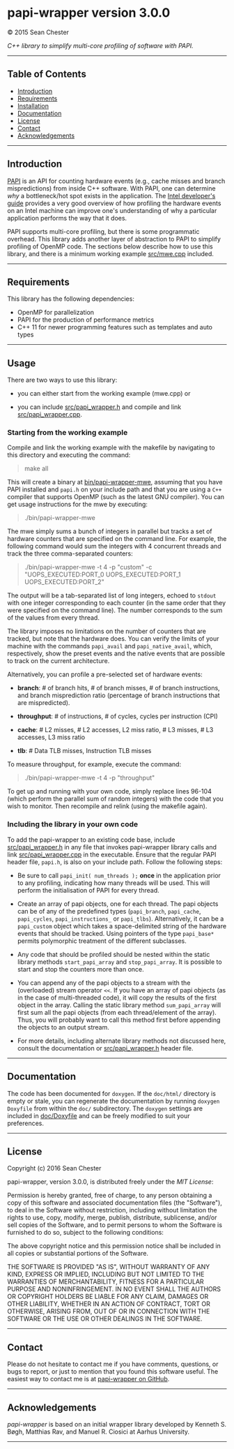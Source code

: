 
# papi-wrapper version 3.0.0

© 2015 Sean Chester

_C++ library to simplify multi-core profiling of software with PAPI._

------------------------------------


## Table of Contents 

  * [Introduction](#introduction)
  * [Requirements](#requirements)
  * [Installation](#installation)
  * [Documentation](#documentation)
  * [License](#license)
  * [Contact](#contact)
  * [Acknowledgements](#acknowledgements)
  

------------------------------------
## Introduction

[PAPI](http://icl.cs.utk.edu/papi/) is an API for counting hardware 
events (e.g., cache misses and branch mispredictions) from inside C++ 
software. With PAPI, one can determine _why_ a bottleneck/hot spot 
exists in the application. 
The [Intel developer's guide](http://www.intel.com/content/www/us/en/architecture-and-technology/64-ia-32-architectures-optimization-manual.html) 
provides a very good overview of how profiling the hardware events 
on an Intel machine can improve one's understanding of why a particular 
application performs the way that it does.

PAPI supports multi-core profiling, but there is some programmatic 
overhead. This library adds another layer of abstraction to PAPI 
to simplify profiling of OpenMP code. The sections below describe 
how to use this library, and there is a minimum working example 
[src/mwe.cpp](src/mwe.cpp) included. 

------------------------------------
## Requirements

This library has the following dependencies:

 * OpenMP for parallelization
 * PAPI for the production of performance metrics
 * C++ 11 for newer programming features such as templates and auto types


------------------------------------
## Usage

There are two ways to use this library:
 
 * you can either start from the working example (mwe.cpp) or 

 * you can include [src/papi_wrapper.h](src/papi_wrapper.h) and 
 compile and link [src/papi_wrapper.cpp](src/papi_wrapper.cpp). 


### Starting from the working example

Compile and link the working example with the makefile by navigating 
to this directory and executing the command:

> make all

This will create a binary at [bin/papi-wrapper-mwe](bin/papi-wrapper-mwe), 
assuming that you have PAPI installed and `papi.h` on your include path and 
that you are using a `C++` compiler that supports OpenMP (such as the latest 
GNU compiler). You can get usage instructions for the mwe by executing: 

> ./bin/papi-wrapper-mwe

The mwe simply sums a bunch of integers in parallel but tracks a set 
of hardware counters that are specified on the command line. For example, 
the following command would sum the integers with 4 concurrent threads and 
track the three comma-separated counters:

> ./bin/papi-wrapper-mwe -t 4 -p "custom" 
> -c "UOPS_EXECUTED:PORT_0 UOPS_EXECUTED:PORT_1 UOPS_EXECUTED:PORT_2"

The output will be a tab-separated list of long integers, echoed to 
`stdout` with one integer corresponding to each counter (in the same 
order that they were specified on the command line). The number 
corresponds to the sum of the values from every thread.

The library imposes no limitations on the number of counters that are 
tracked, but note that the hardware does. You can verify the limits of 
your machine with the commands `papi_avail` and `papi_native_avail`, which, 
respectively, show the preset events and the native events that are 
possible to track on the current architecture. 

Alternatively, you can profile a pre-selected set of hardware events: 

 * **branch**: # of branch hits, # of branch misses, # of branch 
instructions, and branch misprediction ratio (percentage of branch 
instructions that are mispredicted).

 * **throughput**: # of instructions, # of cycles, cycles per 
 instruction (CPI)

 * **cache**: # L2 misses, # L2 accesses, L2 miss ratio, # 
 L3 misses, # L3 accesses, L3 miss ratio

 * **tlb**: # Data TLB misses, Instruction TLB misses

To measure throughput, for example, execute the command:

> ./bin/papi-wrapper-mwe -t 4 -p "throughput"

To get up and running with your own code, simply replace lines 96-104 
(which perform the parallel sum of random integers) with the code that you 
wish to monitor. Then recompile and relink (using the makefile again). 

### Including the library in your own code

To add the papi-wrapper to an existing code base, include 
[src/papi_wrapper.h](src/papi_wrapper.h) in any file that invokes papi-wrapper 
library calls and link [src/papi_wrapper.cpp](src/papi_wrapper.cpp) in the 
executable. Ensure that the regular PAPI header file, `papi.h`, is also on your 
include path. Follow the following steps:

 * Be sure to call `papi_init( num_threads );` **once** in the application prior 
 to any profiling, indicating how many threads will be used. This will perform 
 the initialisation of PAPI for every thread.
 
 * Create an array of papi objects, one for each thread. The papi objects can 
 be of any of the predefined types (`papi_branch`, `papi_cache`, `papi_cycles`, 
 `papi_instructions_` or `papi_tlbs`). Alternatively, it can be a `papi_custom` 
 object which takes a space-delimited string of the hardware events that should 
 be tracked. Using pointers of the type `papi_base*` permits polymorphic treatment 
 of the different subclasses.
 
 * Any code that should be profiled should be nested within the static library 
 methods `start_papi_array` and `stop_papi_array`. It is possible to start and 
 stop the counters more than once.
 
 * You can append any of the papi objects to a stream with the (overloaded) 
 stream operator `<<`. If you have an array of papi objects (as in the case 
 of multi-threaded code), it will copy the results of the first object in 
 the array. Calling the static library method `sum_papi_array` will first 
 sum all the papi objects (from each thread/element of the array). Thus, 
 you will probably want to call this method first before appending the objects 
 to an output stream.
 
 * For more details, including alternate library methods not discussed here, 
 consult the documentation or [src/papi_wrapper.h](src/papi_wrapper.h) header file.

------------------------------------
## Documentation

The code has been documented for `doxygen`. If the `doc/html/` 
directory is empty or stale, you can regenerate the documentation 
by running `doxygen Doxyfile` from within the `doc/` subdirectory.
The `doxygen` settings are included in [doc/Doxyfile](doc/Doxyfile) 
and can be freely modified to suit your preferences.


------------------------------------
## License

Copyright (c) 2016 Sean Chester

papi-wrapper, version 3.0.0, is distributed freely under the *MIT License*:

Permission is hereby granted, free of charge, to any person obtaining a copy
of this software and associated documentation files (the "Software"), to deal
in the Software without restriction, including without limitation the rights
to use, copy, modify, merge, publish, distribute, sublicense, and/or sell
copies of the Software, and to permit persons to whom the Software is
furnished to do so, subject to the following conditions:

The above copyright notice and this permission notice shall be included in all
copies or substantial portions of the Software.

THE SOFTWARE IS PROVIDED "AS IS", WITHOUT WARRANTY OF ANY KIND, EXPRESS OR
IMPLIED, INCLUDING BUT NOT LIMITED TO THE WARRANTIES OF MERCHANTABILITY,
FITNESS FOR A PARTICULAR PURPOSE AND NONINFRINGEMENT. IN NO EVENT SHALL THE
AUTHORS OR COPYRIGHT HOLDERS BE LIABLE FOR ANY CLAIM, DAMAGES OR OTHER
LIABILITY, WHETHER IN AN ACTION OF CONTRACT, TORT OR OTHERWISE, ARISING FROM,
OUT OF OR IN CONNECTION WITH THE SOFTWARE OR THE USE OR OTHER DEALINGS IN THE
SOFTWARE.


------------------------------------
## Contact

Please do not hesitate to contact me if 
you have comments, questions, or bugs to report, or just to mention 
that you found this software useful. The easiest way to contact me is 
at [papi-wrapper on GitHub](https://github.com/sean-chester/papi-wrapper). 

------------------------------------
## Acknowledgements

*papi-wrapper* is based on an initial wrapper library developed by 
Kenneth S. Bøgh, Matthias Rav, and Manuel R. Ciosici at Aarhus University.

------------------------------------
